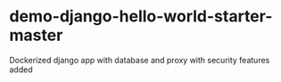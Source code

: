 # demo-django-hello-world-starter-master
Dockerized django app with database and proxy with security features added
